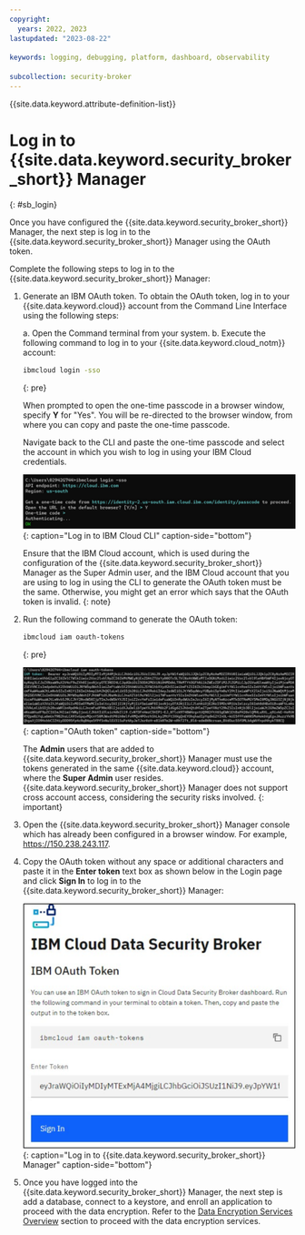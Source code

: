 ```yaml
---
copyright:
  years: 2022, 2023
lastupdated: "2023-08-22"

keywords: logging, debugging, platform, dashboard, observability

subcollection: security-broker
---
```


{{site.data.keyword.attribute-definition-list}}

# Log in to {{site.data.keyword.security_broker_short}} Manager
{: #sb_login}

Once you have configured the {{site.data.keyword.security_broker_short}} Manager, the next step
is log in to the {{site.data.keyword.security_broker_short}} Manager using the OAuth token.

Complete the following steps to log in to the {{site.data.keyword.security_broker_short}} Manager:

1. Generate an IBM OAuth token. To obtain the OAuth token, log in to your {{site.data.keyword.cloud}} account from the Command Line Interface using the following steps:

   a. Open the Command terminal from your system.
   b. Execute the following command to log in to your {{site.data.keyword.cloud_notm}} account:
   ```sh
   ibmcloud login -sso
   ```
   {: pre}

   When prompted to open the one-time passcode in a browser window, specify **Y** for "Yes". You will be re-directed to the browser window, from where you can copy and paste the one-time passcode. 

   Navigate back to the CLI and paste the one-time passcode and select the account in which you wish to log in using your IBM Cloud credentials. 

   ![Log in to IBM Cloud CLI](../images/ibm_cli.svg){: caption="Log in to IBM Cloud CLI" caption-side="bottom"}

   Ensure that the IBM Cloud account, which is used during the configuration of the {{site.data.keyword.security_broker_short}} Manager as the Super Admin user, and the IBM Cloud account that you are using to log in using the CLI to generate the OAuth token must be the same. Otherwise, you might get an error which says that the OAuth token is invalid.
   {: note}
    
2. Run the following command to generate the OAuth token:
   ```sh
   ibmcloud iam oauth-tokens
   ```
   {: pre}

   ![OAuth token](../images/oauth_token.svg){: caption="OAuth token" caption-side="bottom"}

   The **Admin** users that are added to {{site.data.keyword.security_broker_short}} Manager must use the tokens generated in the same {{site.data.keyword.cloud}} account, where the **Super Admin** user resides. {{site.data.keyword.security_broker_short}} Manager does not support cross account access, considering the security risks involved. 
   {: important}

3. Open the {{site.data.keyword.security_broker_short}} Manager console which has already been configured in a browser window. For example, https://150.238.243.117.

4. Copy the OAuth token without any space or additional characters and paste it in the **Enter token** text box as shown below in the Login page and click **Sign In** to log in to the {{site.data.keyword.security_broker_short}} Manager:

   ![Log in to {{site.data.keyword.security_broker_short}} Manager](../images/sb_login.svg){: caption="Log in to {{site.data.keyword.security_broker_short}} Manager" caption-side="bottom"}
    
5. Once you have logged into the {{site.data.keyword.security_broker_short}} Manager, the next step is add a database, connect to a keystore, and enroll an application to proceed with the data encryption. Refer to the [Data Encryption Services Overview](/docs/security-broker?topic=security-broker-sb_encrypt_progress) section to proceed with the data encryption services.

